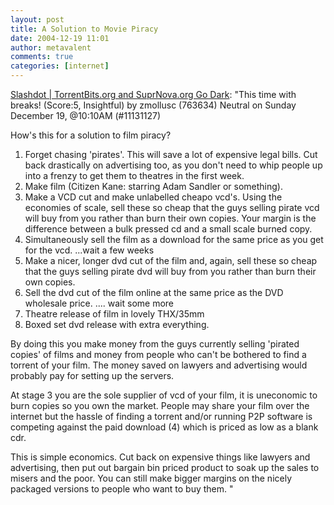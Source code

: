 ```yaml
---
layout: post
title: A Solution to Movie Piracy
date: 2004-12-19 11:01
author: metavalent
comments: true
categories: [internet]
---
```

<a href="https://yro.slashdot.org/article.pl?sid=04/12/19/1712258&amp;from=rss">Slashdot | TorrentBits.org and SuprNova.org Go Dark</a>: 
"This time with breaks! (Score:5, Insightful)
by zmollusc (763634) Neutral on Sunday December 19, @10:10AM (#11131127)

How's this for a solution to film piracy?

1. Forget chasing 'pirates'. This will save a lot of expensive legal bills. Cut back drastically on advertising too, as you don't need to whip people up into a frenzy to get them to theatres in the first week.
2. Make film (Citizen Kane: starring Adam Sandler or something).
3. Make a VCD cut and make unlabelled cheapo vcd's. Using the economies of scale, sell these so cheap that the guys selling pirate vcd will buy from you rather than burn their own copies. Your margin is the difference between a bulk pressed cd and a small scale burned copy.
4. Simultaneously sell the film as a download for the same price as you get for the vcd.
...wait a few weeks
5. Make a nicer, longer dvd cut of the film and, again, sell these so cheap that the guys selling pirate dvd will buy from you rather than burn their own copies.
6. Sell the dvd cut of the film online at the same price as the DVD wholesale price.
.... wait some more
7. Theatre release of film in lovely THX/35mm
8. Boxed set dvd release with extra everything.

By doing this you make money from the guys currently selling 'pirated copies' of films and money from people who can't be bothered to find a torrent of your film. The money saved on lawyers and advertising would probably pay for setting up the servers.

At stage 3 you are the sole supplier of vcd of your film, it is uneconomic to burn copies so you own the market. People may share your film over the internet but the hassle of finding a torrent and/or running P2P software is competing against the paid download (4) which is priced as low as a blank cdr.

This is simple economics. Cut back on expensive things like lawyers and advertising, then put out bargain bin priced product to soak up the sales to misers and the poor. You can still make bigger margins on the nicely packaged versions to people who want to buy them. "
